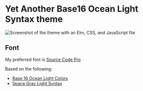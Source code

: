 # Yet Another Base16 Ocean Light Syntax theme

![Screenshot of the theme with an Elm, CSS, and JavaScript file](https://raw.github.com/brianegan/yet-another-base16-ocean-light-theme/master/images/screenshot.png)

## Font

My preferred font is [Source Code Pro](https://github.com/adobe-fonts/source-code-pro)

Based on the following:

  - [Base 16 Ocean Light Colors](https://chriskempson.github.io/base16/#ocean)
  - [Space Gray Light Syntax](https://github.com/aesarius/spacegray-light-syntax)
